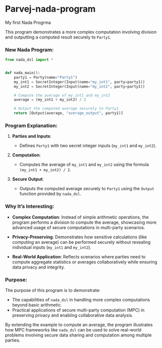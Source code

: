 # Parvej-nada-program
My first Nada Progrma

This program demonstrates a more complex computation involving division and outputting a computed result securely to `Party1`.

### New Nada Program:

```python
from nada_dsl import *


def nada_main():
    party1 = Party(name="Party1")
    my_int1 = SecretInteger(Input(name="my_int1", party=party1))
    my_int2 = SecretInteger(Input(name="my_int2", party=party1))

    # Compute the average of my_int1 and my_int2
    average = (my_int1 + my_int2) / 2

    # Output the computed average securely to Party1
    return [Output(average, "average_output", party1)]
```

### Program Explanation:

1. **Parties and Inputs**:
   - Defines `Party1` with two secret integer inputs (`my_int1` and `my_int2`).

2. **Computation**:
   - Computes the average of `my_int1` and `my_int2` using the formula `(my_int1 + my_int2) / 2`.

3. **Secure Output**:
   - Outputs the computed average securely to `Party1` using the `Output` function provided by `nada_dsl`.

### Why It’s Interesting:

- **Complex Computation**: Instead of simple arithmetic operations, the program performs a division to compute the average, showcasing more advanced usage of secure computations in multi-party scenarios.

- **Privacy-Preserving**: Demonstrates how sensitive calculations (like computing an average) can be performed securely without revealing individual inputs (`my_int1` and `my_int2`).

- **Real-World Application**: Reflects scenarios where parties need to compute aggregate statistics or averages collaboratively while ensuring data privacy and integrity.

### Purpose:

The purpose of this program is to demonstrate:
- The capabilities of `nada_dsl` in handling more complex computations beyond basic arithmetic.
- Practical applications of secure multi-party computation (MPC) in preserving privacy and enabling collaborative data analysis.
  
By extending the example to compute an average, the program illustrates how MPC frameworks like `nada_dsl` can be used to solve real-world problems involving secure data sharing and computation among multiple parties.
